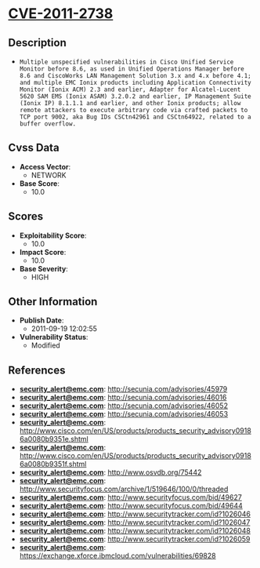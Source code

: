 
# [CVE-2011-2738](https://cve.mitre.org/cgi-bin/cvename.cgi?name=CVE-2011-2738)

## Description

- `Multiple unspecified vulnerabilities in Cisco Unified Service Monitor before 8.6, as used in Unified Operations Manager before 8.6 and CiscoWorks LAN Management Solution 3.x and 4.x before 4.1; and multiple EMC Ionix products including Application Connectivity Monitor (Ionix ACM) 2.3 and earlier, Adapter for Alcatel-Lucent 5620 SAM EMS (Ionix ASAM) 3.2.0.2 and earlier, IP Management Suite (Ionix IP) 8.1.1.1 and earlier, and other Ionix products; allow remote attackers to execute arbitrary code via crafted packets to TCP port 9002, aka Bug IDs CSCtn42961 and CSCtn64922, related to a buffer overflow.`

## Cvss Data

- **Access Vector**:
  - NETWORK
- **Base Score**:
  - 10.0

## Scores

- **Exploitability Score**:
  - 10.0
- **Impact Score**:
  - 10.0
- **Base Severity**:
  - HIGH

## Other Information

- **Publish Date**:
  - 2011-09-19 12:02:55
- **Vulnerability Status**:
  - Modified

## References

- **security_alert@emc.com**: http://secunia.com/advisories/45979
- **security_alert@emc.com**: http://secunia.com/advisories/46016
- **security_alert@emc.com**: http://secunia.com/advisories/46052
- **security_alert@emc.com**: http://secunia.com/advisories/46053
- **security_alert@emc.com**: http://www.cisco.com/en/US/products/products_security_advisory09186a0080b9351e.shtml
- **security_alert@emc.com**: http://www.cisco.com/en/US/products/products_security_advisory09186a0080b9351f.shtml
- **security_alert@emc.com**: http://www.osvdb.org/75442
- **security_alert@emc.com**: http://www.securityfocus.com/archive/1/519646/100/0/threaded
- **security_alert@emc.com**: http://www.securityfocus.com/bid/49627
- **security_alert@emc.com**: http://www.securityfocus.com/bid/49644
- **security_alert@emc.com**: http://www.securitytracker.com/id?1026046
- **security_alert@emc.com**: http://www.securitytracker.com/id?1026047
- **security_alert@emc.com**: http://www.securitytracker.com/id?1026048
- **security_alert@emc.com**: http://www.securitytracker.com/id?1026059
- **security_alert@emc.com**: https://exchange.xforce.ibmcloud.com/vulnerabilities/69828

